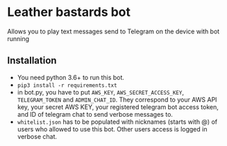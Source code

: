 # Leather bastards bot
Allows you to play text messages send to Telegram on the device with bot running

## Installation
- You need python 3.6+ to run this bot.
- `pip3 install -r requirements.txt`
- in bot.py, you have to put `AWS_KEY`, `AWS_SECRET_ACCESS_KEY`, `TELEGRAM_TOKEN` and `ADMIN_CHAT_ID`. They correspond to your AWS API key, your secret AWS KEY, your registered telegram bot access token, and ID of telegram chat to send verbose messages to.
- `whitelist.json` has to be populated with nicknames (starts with @) of users who allowed to use this bot. Other users access is logged in verbose chat.
